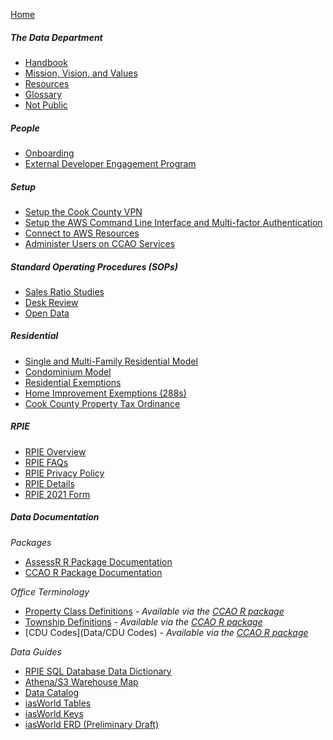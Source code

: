 [Home](Home)

##### The Data Department

* [Handbook](Handbook/Handbook)
* [Mission, Vision, and Values](Handbook/Mission-Vision-Values)
* [Resources](Handbook/Resources)
* [Glossary](Handbook/Glossary)
* [Not Public](Handbook/Not-Public)

##### People

* [Onboarding](People/Onboarding)
* [External Developer Engagement Program](People/Contributing)

##### Setup

* [Setup the Cook County VPN](Setup/Setup-the-Cook-County-VPN)
* [Setup the AWS Command Line Interface and Multi-factor Authentication](Setup/Setup-the-AWS-Command-Line-Interface-and-Multi-factor-Authentication)
* [Connect to AWS Resources](Setup/Connect-to-AWS-Resources)
* [Administer Users on CCAO Services](Setup/Administer-Users-on-CCAO-Services)

##### Standard Operating Procedures (SOPs)

* [Sales Ratio Studies](SOPs/Sales-Ratio-Studies)
* [Desk Review](SOPs/Desk-Review)
* [Open Data](SOPs/Open-Data)

##### Residential

* [Single and Multi-Family Residential Model](https://gitlab.com/ccao-data-science---modeling/models/ccao_res_avm)
* [Condominium Model](https://gitlab.com/ccao-data-science---modeling/models/ccao_condo_avm)
* [Residential Exemptions](Residential/Residential-Exemptions)
* [Home Improvement Exemptions (288s)](Residential/Home-Improvement-Exemptions)
* [Cook County Property Tax Ordinance](https://library.municode.com/il/cook_county/codes/code_of_ordinances?nodeId=PTIGEOR_CH74TA_ARTIIREPRTA)

##### RPIE

* [RPIE Overview](RPIE/Overview)
* [RPIE FAQs](RPIE/FAQs)
* [RPIE Privacy Policy](RPIE/Privacy-Policy)
* [RPIE Details](RPIE/What-To-Expect)
* [RPIE 2021 Form](RPIE/RPIE2021)

##### Data Documentation

*Packages*

* [AssessR R Package Documentation](https://ccao-data-science---modeling.gitlab.io/packages/assessr/reference/)
* [CCAO R Package Documentation](https://ccao-data-science---modeling.gitlab.io/packages/ccao/reference/)

*Office Terminology*

* [Property Class Definitions](Data/class-definitions.pdf) - *Available via the [CCAO R package](https://gitlab.com/ccao-data-science---modeling/packages/ccao)*
* [Township Definitions](Data/Townships) - *Available via the [CCAO R package](https://gitlab.com/ccao-data-science---modeling/packages/ccao)*
* [CDU Codes](Data/CDU Codes) - *Available via the [CCAO R package](https://gitlab.com/ccao-data-science---modeling/packages/ccao)*

*Data Guides*

* [RPIE SQL Database Data Dictionary](RPIE/rpie-data-dictionary.xlsx)
* [Athena/S3 Warehouse Map](Data/warehouse_athena_map.xlsx)
* [Data Catalog](Data/data_catalog.xlsx)
* [iasWorld Tables](Data/iasworld_tables.xlsx)
* [iasWorld Keys](Data/Primary_Foreign_Keys_for_iasW_DB_-_in_use_as_of_6.14.21.xlsx)
* [iasWorld ERD (Preliminary Draft)](Data/system_of_record_erd.pdf)


